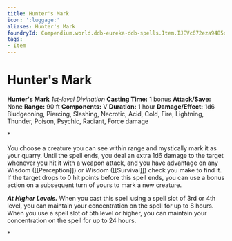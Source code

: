 ```yaml
---
title: Hunter's Mark
icon: ':luggage:'
aliases: Hunter's Mark
foundryId: Compendium.world.ddb-eureka-ddb-spells.Item.IJEVc672eza9485o
tags:
- Item
---
```


# Hunter's Mark

**Hunter's Mark**
_1st-level Divination_
**Casting Time:** 1 bonus
**Attack/Save:** None
**Range:** 90 ft
**Components:** V
**Duration:** 1 hour
**Damage/Effect:** 1d6 Bludgeoning, Piercing, Slashing, Necrotic, Acid, Cold, Fire, Lightning, Thunder, Poison, Psychic, Radiant, Force damage

*<p>You choose a creature you can see within range and mystically mark it as your quarry. Until the spell ends, you deal an extra 1d6 damage to the target whenever you hit it with a weapon attack, and you have advantage on any Wisdom ([[Perception]]) or Wisdom ([[Survival]]) check you make to find it. If the target drops to 0 hit points before this spell ends, you can use a bonus action on a subsequent turn of yours to mark a new creature.

*****At Higher Levels.***** When you cast this spell using a spell slot of 3rd or 4th level, you can maintain your concentration on the spell for up to 8 hours. When you use a spell slot of 5th level or higher, you can maintain your concentration on the spell for up to 24 hours.</p>*